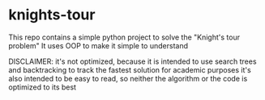 # knights-tour

This repo contains a simple python project to solve the "Knight's tour problem"
It uses OOP to make it simple to understand

DISCLAIMER: it's not optimized, because it is intended to use search trees and backtracking to track the fastest solution for academic purposes
it's also intended to be easy to read, so neither the algorithm or the code is optimized to its best
